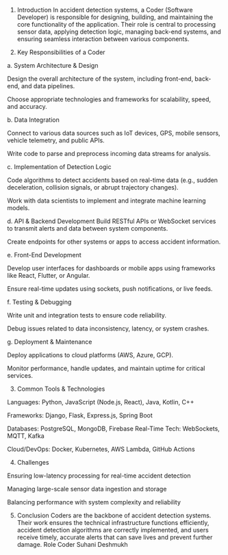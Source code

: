 1. Introduction
In accident detection systems, a Coder (Software Developer) is responsible for designing, building, and maintaining the core functionality of the application. Their role is central to processing sensor data, applying detection logic, managing back-end systems, and ensuring seamless interaction between various components.

2. Key Responsibilities of a Coder

a. System Architecture & Design

Design the overall architecture of the system, including front-end, back-end, and data pipelines.

Choose appropriate technologies and frameworks for scalability, speed, and accuracy.


b. Data Integration

Connect to various data sources such as IoT devices, GPS, mobile sensors, vehicle telemetry, and public APIs.

Write code to parse and preprocess incoming data streams for analysis.


c. Implementation of Detection Logic

Code algorithms to detect accidents based on real-time data (e.g., sudden deceleration, collision signals, or abrupt trajectory changes).

Work with data scientists to implement and integrate machine learning models.


d. API & Backend Development
Build RESTful APIs or WebSocket services to transmit alerts and data between system components.

Create endpoints for other systems or apps to access accident information.


e. Front-End Development

Develop user interfaces for dashboards or mobile apps using frameworks like React, Flutter, or Angular.

Ensure real-time updates using sockets, push notifications, or live feeds.


f. Testing & Debugging

Write unit and integration tests to ensure code reliability.

Debug issues related to data inconsistency, latency, or system crashes.


g. Deployment & Maintenance

Deploy applications to cloud platforms (AWS, Azure, GCP).

Monitor performance, handle updates, and maintain uptime for critical services.


3. Common Tools & Technologies

Languages: Python, JavaScript (Node.js, React), Java, Kotlin, C++

Frameworks: Django, Flask, Express.js, Spring Boot

Databases: PostgreSQL, MongoDB, Firebase
Real-Time Tech: WebSockets, MQTT, Kafka

Cloud/DevOps: Docker, Kubernetes, AWS Lambda, GitHub Actions


4. Challenges

Ensuring low-latency processing for real-time accident detection

Managing large-scale sensor data ingestion and storage

Balancing performance with system complexity and reliability


5. Conclusion
Coders are the backbone of accident detection systems. Their work ensures the technical infrastructure functions efficiently, accident detection algorithms are correctly implemented, and users receive timely, accurate alerts that can save lives and prevent further damage.
Role Coder Suhani Deshmukh